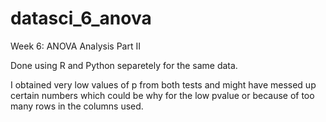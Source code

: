 # datasci_6_anova
Week 6: ANOVA Analysis Part II

Done using R and Python separetely for the same data. 

I obtained very low values of p from both tests and might have messed up certain numbers which could be why for the low pvalue or because of too many rows in the columns used.
